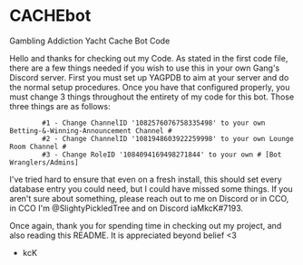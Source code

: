 # CACHEbot
Gambling Addiction Yacht Cache Bot Code

Hello and thanks for checking out my Code. As stated in the first code file, there are a few things needed if you wish to use this in your own Gang's Discord server.
First you must set up YAGPDB to aim at your server and do the normal setup procedures. Once you have that configured properly, you must change 3 things throughout the
entirety of my code for this bot. Those three things are as follows:

            #1 - Change ChannelID '1082576076758335498' to your own Betting-&-Winning-Announcement Channel #
            #2 - Change ChannelID '1081948603922259998' to your own Lounge Room Channel #
            #3 - Change RoleID '1084094169498271844' to your own # [Bot Wranglers/Admins]
        
I've tried hard to ensure that even on a fresh install, this should set every database entry you could need, but I could have missed some things. If you aren't sure
about something, please reach out to me on Discord or in CCO, in CCO I'm @SlightyPickledTree and on Discord iaMkcK#7193.

Once again, thank you for spending time in checking out my project, and also reading this README. It is appreciated beyond belief <3

- kcK
